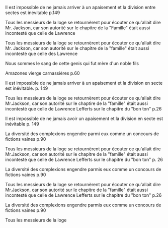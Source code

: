 Il est impossible de ne jamais arriver à un apaisement et la division entre sectes est inévitable p.149

Tous les messieurs de la loge se retournèrent pour écouter ce qu'allait dire Mr. Jackson, car son autorité sur le chapitre de la "Famille" était aussi incontesté que celle de Lawrence 

Tous les messieurs de la loge se retournèrent pour écouter ce qu'allait dire Mr. Jackson, car son autorité sur le chapitre de la "famille" était aussi incontesté que celle des Lawrence 


Nous sommes le sang de cette genis qui fut mère d'un noble fils

Amazones vierge carnassières p.60

Il est impossible de ne jamais arriver à un apaisement et la division en secte est inévitable. p. 149

Tous les messieurs de la loge se retournèrent pour écouter ce qu'allait dire Mr.Jackson, car son autorité sur le chaptire de la "famille" était aussi incontesté que celle de Lawrence Lefferts sur le chapitre du "bon ton" p.26

Il est impossible de ne jamais avoir un apaisement et la division en secte est inévitable p. 149

La diversité des complexions engendre parmi eux comme un concours de fictions vaines p.90

Tous les messieurs de la loge se retournèrent pour écouter ce qu'allait dire Mr.Jackson, car son autorité  sur le chapitre de la "famille" était aussi incontesté que celle de Lawrence Lefferts sur le chapitre du "bon ton" p. 26

La diversité des complexions engendre parmis eux comme un concours de fictions vaines p.90


Tous les messieurs de la loge se retournèrent pour écouter ce qu'allait dire Mr.Jackson, car son autorité sur le chapitre de la "famille" était aussi incontesté que celle de Lawrence Lefferts sur le chapitre du "bon ton" p.26

La diversité des complexions engendre parmis eux comme un concours de fictions vaines p.90

Tous les messieurs de la loge 